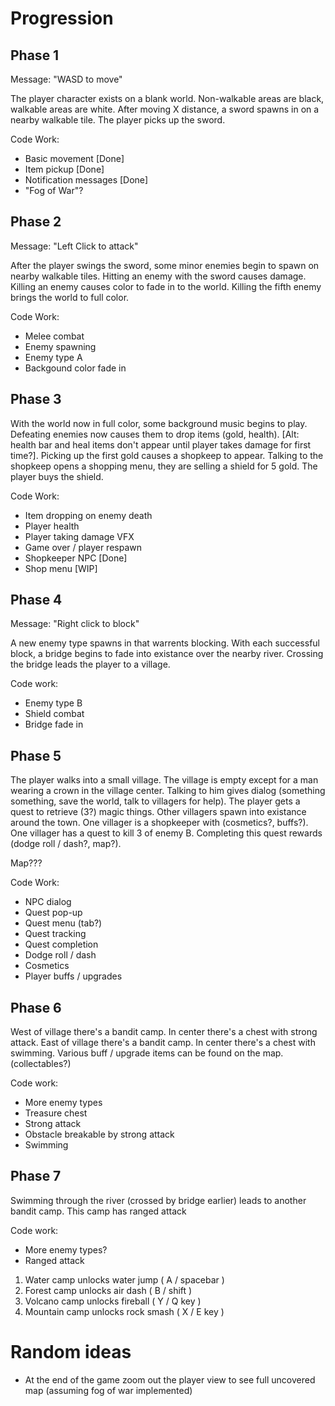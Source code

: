# Progression

## Phase 1

Message: "WASD to move"

The player character exists on a blank world. Non-walkable areas are black, walkable areas are
white. After moving X distance, a sword spawns in on a nearby walkable tile. The player picks
up the sword.

Code Work:

*   Basic movement [Done]
*   Item pickup [Done]
*   Notification messages [Done]
*   "Fog of War"?

## Phase 2

Message: "Left Click to attack"

After the player swings the sword, some minor enemies begin to spawn on nearby walkable tiles.
Hitting an enemy with the sword causes damage. Killing an enemy causes color to fade in
to the world. Killing the fifth enemy brings the world to full color.

Code Work:

*   Melee combat
*   Enemy spawning
*   Enemy type A
*   Backgound color fade in

## Phase 3

With the world now in full color, some background music begins to play. Defeating enemies now
causes them to drop items (gold, health). [Alt: health bar and heal items don't appear until
player takes damage for first time?]. Picking up the first gold causes a shopkeep to appear.
Talking to the shopkeep opens a shopping menu, they are selling a shield for 5 gold. The
player buys the shield.

Code Work:

*   Item dropping on enemy death
*   Player health
*   Player taking damage VFX
*   Game over / player respawn
*   Shopkeeper NPC [Done]
*   Shop menu [WIP]

## Phase 4

Message: "Right click to block"

A new enemy type spawns in that warrents blocking. With each successful block, a bridge begins
to fade into existance over the nearby river. Crossing the bridge leads the player to a village.

Code work:

*   Enemy type B
*   Shield combat
*   Bridge fade in

## Phase 5

The player walks into a small village. The village is empty except for a man wearing a crown in
the village center. Talking to him gives dialog (something something, save the world, talk to
villagers for help). The player gets a quest to retrieve (3?) magic things. Other villagers spawn
into existance around the town. One villager is a shopkeeper with (cosmetics?, buffs?). One
villager has a quest to kill 3 of enemy B. Completing this quest rewards (dodge roll / dash?, map?).

Map???

Code Work:

*   NPC dialog
*   Quest pop-up
*   Quest menu (tab?)
*   Quest tracking
*   Quest completion
*   Dodge roll / dash
*   Cosmetics
*   Player buffs / upgrades

## Phase 6

West of village there's a bandit camp. In center there's a chest with strong attack.
East of village there's a bandit camp. In center there's a chest with swimming.
Various buff / upgrade items can be found on the map. (collectables?)

Code work:

*   More enemy types
*   Treasure chest
*   Strong attack
*   Obstacle breakable by strong attack
*   Swimming 

## Phase 7

Swimming through the river (crossed by bridge earlier) leads to another bandit camp.
This camp has ranged attack

Code work: 

*   More enemy types?
*   Ranged attack

1. Water camp unlocks water jump ( A / spacebar )
1. Forest camp unlocks air dash ( B / shift )
1. Volcano camp unlocks fireball ( Y / Q key )
1. Mountain camp unlocks rock smash ( X / E key )




# Random ideas

*   At the end of the game zoom out the player view to see full uncovered map (assuming fog of war implemented)